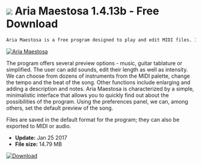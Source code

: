 # ![](https://cdn.softexe.net/static/icon/1/aria-maestosa-11219.png) Aria Maestosa 1.4.13b - Free Download

```sh
Aria Maestosa is a free program designed to play and edit MIDI files. It will be especially useful for musicians who create scores, as well as for those learning to play the chosen instrument.
```
[![Aria Maestosa](https:https://tse4.mm.bing.net/th?id=OIP.J8Mx09tOa50GoqBaN-tbLAHaHa&pid=Api)](https://softexe.net/win/multimedia/audio-sound/aria-maestosa:ppbpa.html)

The program offers several preview options - music, guitar tablature or simplified. The user can add sounds, edit their length as well as intensity. We can choose from dozens of instruments from the MIDI palette, change the tempo and the beat of the song. Other functions include enlarging and adding a description and notes. Aria Maestosa is characterized by a simple, minimalistic interface that allows you to quickly find out about the possibilities of the program. Using the preferences panel, we can, among others, set the default preview of the song.
 
 Files are saved in the default format for the program; they can also be exported to MIDI or audio.


- **Update:** Jan 25 2017
- **File size:** 14.79 MB

[![Download](https://cdn.softexe.net/static/img/download.png)](https://softexe.net/win/multimedia/audio-sound/aria-maestosa:ppbpa.html)

